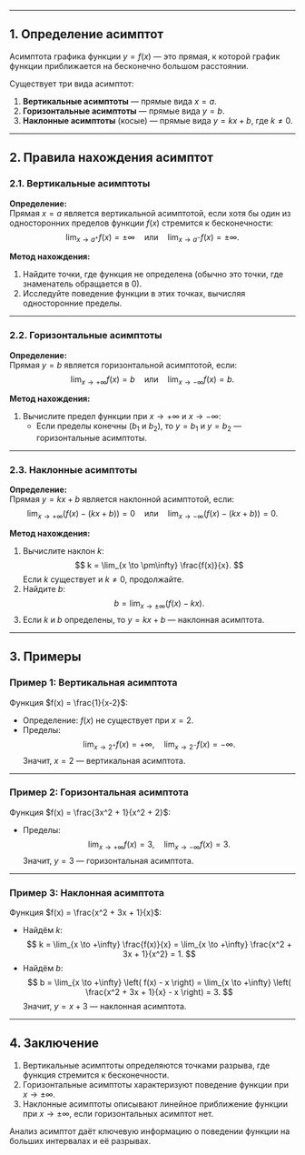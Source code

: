 

---

## 1. Определение асимптот

Асимптота графика функции $y = f(x)$ — это прямая, к которой график функции приближается на бесконечно большом расстоянии.

Существует три вида асимптот:
1. **Вертикальные асимптоты** — прямые вида $x = a$.
2. **Горизонтальные асимптоты** — прямые вида $y = b$.
3. **Наклонные асимптоты** (косые) — прямые вида $y = kx + b$, где $k \neq 0$.

---

## 2. Правила нахождения асимптот

### 2.1. Вертикальные асимптоты

**Определение:**  
Прямая $x = a$ является вертикальной асимптотой, если хотя бы один из односторонних пределов функции $f(x)$ стремится к бесконечности:  
$$
\lim_{x \to a^+} f(x) = \pm \infty \quad \text{или} \quad \lim_{x \to a^-} f(x) = \pm \infty.
$$

**Метод нахождения:**  
1. Найдите точки, где функция не определена (обычно это точки, где знаменатель обращается в $0$).
2. Исследуйте поведение функции в этих точках, вычисляя односторонние пределы.

---

### 2.2. Горизонтальные асимптоты

**Определение:**  
Прямая $y = b$ является горизонтальной асимптотой, если:  
$$
\lim_{x \to +\infty} f(x) = b \quad \text{или} \quad \lim_{x \to -\infty} f(x) = b.
$$

**Метод нахождения:**  
1. Вычислите предел функции при $x \to +\infty$ и $x \to -\infty$:
   - Если пределы конечны ($b_1$ и $b_2$), то $y = b_1$ и $y = b_2$ — горизонтальные асимптоты.

---

### 2.3. Наклонные асимптоты

**Определение:**  
Прямая $y = kx + b$ является наклонной асимптотой, если:  
$$
\lim_{x \to +\infty} \left( f(x) - (kx + b) \right) = 0 \quad \text{или} \quad \lim_{x \to -\infty} \left( f(x) - (kx + b) \right) = 0.
$$

**Метод нахождения:**  
1. Вычислите наклон $k$:
   $$
   k = \lim_{x \to \pm\infty} \frac{f(x)}{x}.
   $$
   Если $k$ существует и $k \neq 0$, продолжайте.
2. Найдите $b$:
   $$
   b = \lim_{x \to \pm\infty} \left( f(x) - kx \right).
   $$
3. Если $k$ и $b$ определены, то $y = kx + b$ — наклонная асимптота.

---

## 3. Примеры

### Пример 1: Вертикальная асимптота
Функция $f(x) = \frac{1}{x-2}$:  
- Определение: $f(x)$ не существует при $x = 2$.  
- Пределы:
  $$
  \lim_{x \to 2^+} f(x) = +\infty, \quad \lim_{x \to 2^-} f(x) = -\infty.
  $$
  Значит, $x = 2$ — вертикальная асимптота.

---

### Пример 2: Горизонтальная асимптота
Функция $f(x) = \frac{3x^2 + 1}{x^2 + 2}$:  
- Пределы:
  $$
  \lim_{x \to +\infty} f(x) = 3, \quad \lim_{x \to -\infty} f(x) = 3.
  $$
  Значит, $y = 3$ — горизонтальная асимптота.

---

### Пример 3: Наклонная асимптота
Функция $f(x) = \frac{x^2 + 3x + 1}{x}$:  
- Найдём $k$:
  $$
  k = \lim_{x \to +\infty} \frac{f(x)}{x} = \lim_{x \to +\infty} \frac{x^2 + 3x + 1}{x^2} = 1.
  $$
- Найдём $b$:
  $$
  b = \lim_{x \to +\infty} \left( f(x) - x \right) = \lim_{x \to +\infty} \left( \frac{x^2 + 3x + 1}{x} - x \right) = 3.
  $$
  Значит, $y = x + 3$ — наклонная асимптота.

---

## 4. Заключение

1. Вертикальные асимптоты определяются точками разрыва, где функция стремится к бесконечности.
2. Горизонтальные асимптоты характеризуют поведение функции при $x \to \pm\infty$.
3. Наклонные асимптоты описывают линейное приближение функции при $x \to \pm\infty$, если горизонтальных асимптот нет.

Анализ асимптот даёт ключевую информацию о поведении функции на больших интервалах и её разрывах.
